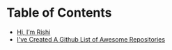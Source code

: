 # Table of Contents

- [Hi, I’m Rishi](./hi%20i%20m%20rishi.md)
- [I've Created A Github List of Awesome Repositories](./i've%20created%20a%20github%20list%20of%20awesome%20repositories.md)
